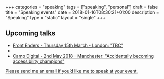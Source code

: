 +++
categories = "speaking"
tags = ["speaking", "personal"]
draft = false
title = "Speaking events"
date = 2018-01-16T08:30:21+01:00
description = "Speaking"
type = "static"
layout = "single"
+++
## Upcoming talks
* <a href="https://www.meetup.com/frontenders-valtech/events/247610703/" rel="noopener">Front Enders - Thursday 15th March - London: "TBC"</a>
*
* <a href="https://www.wearesigma.com/campdigital/2018/chris-gibbons/" rel="noopener">Camp Digital - 2nd May 2018 - Manchester: "Accidentally becoming accessibility champions"</a>

<a href="mailto:chris@gbbns.co" rel="noopener">Please send me an email if you’d like me to speak at your event.</a>

